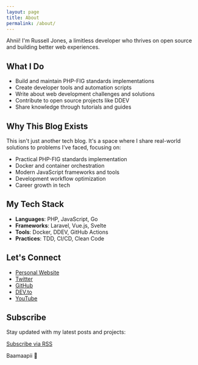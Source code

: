 ```yaml
---
layout: page
title: About
permalink: /about/
---
```


Ahnii! I'm Russell Jones, a limitless developer who thrives on open source and building better web experiences.

## What I Do

- Build and maintain PHP-FIG standards implementations
- Create developer tools and automation scripts
- Write about web development challenges and solutions
- Contribute to open source projects like DDEV
- Share knowledge through tutorials and guides

## Why This Blog Exists

This isn't just another tech blog. It's a space where I share real-world solutions to problems I've faced, focusing on:

- Practical PHP-FIG standards implementation
- Docker and container orchestration
- Modern JavaScript frameworks and tools
- Development workflow optimization
- Career growth in tech

## My Tech Stack

- **Languages**: PHP, JavaScript, Go
- **Frameworks**: Laravel, Vue.js, Svelte
- **Tools**: Docker, DDEV, GitHub Actions
- **Practices**: TDD, CI/CD, Clean Code

## Let's Connect

- [Personal Website](https://jonesrussell.github.io/me/)
- [Twitter](https://twitter.com/jonesrussell42)
- [GitHub](https://github.com/jonesrussell)
- [DEV.to](https://dev.to/jonesrussell)
- [YouTube](https://www.youtube.com/@fullstackdev42)

## Subscribe

Stay updated with my latest posts and projects:

[Subscribe via RSS](/feed.xml)

Baamaapii 👋

